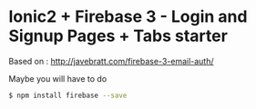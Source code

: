 Ionic2 + Firebase 3 - Login and Signup Pages + Tabs starter
=====================

Based on : http://javebratt.com/firebase-3-email-auth/

Maybe you will have to do

```bash
$ npm install firebase --save
```
